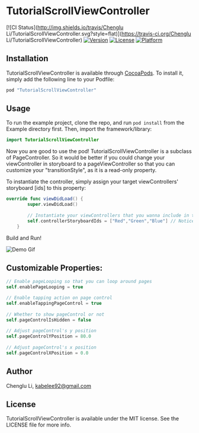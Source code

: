 # TutorialScrollViewController

[![CI Status](http://img.shields.io/travis/Chenglu Li/TutorialScrollViewController.svg?style=flat)](https://travis-ci.org/Chenglu Li/TutorialScrollViewController)
[![Version](https://img.shields.io/cocoapods/v/TutorialScrollViewController.svg?style=flat)](http://cocoapods.org/pods/TutorialScrollViewController)
[![License](https://img.shields.io/cocoapods/l/TutorialScrollViewController.svg?style=flat)](http://cocoapods.org/pods/TutorialScrollViewController)
[![Platform](https://img.shields.io/cocoapods/p/TutorialScrollViewController.svg?style=flat)](http://cocoapods.org/pods/TutorialScrollViewController)

## Installation

TutorialScrollViewController is available through [CocoaPods](http://cocoapods.org). To install
it, simply add the following line to your Podfile:

```ruby
pod "TutorialScrollViewController"
```

## Usage

To run the example project, clone the repo, and run `pod install` from the Example directory first.
Then, import the framework/library:
```swift
import TutorialScrollViewController
```
Now you are good to use the pod! TutorialScrollViewController is a subclass of PageController. So it would be better if you could change your viewController in storyboard to a pageViewController so that you can customize your "transitionStyle", as it is a read-only property.

To instantiate the controller, simply assign your target viewControllers' storyboard [ids] to this property:

```swift
override func viewDidLoad() {
        super.viewDidLoad()
        
        // Instantiate your viewControllers that you wanna include in the pageController
        self.controllerStoryboardIds = ["Red","Green","Blue"] // Notice: it is an array of ids
    }

```
Build and Run!

![Demo Gif](https://cloud.githubusercontent.com/assets/14342440/13856051/69bf22a4-ec41-11e5-8eb8-0211ad1d1f39.gif)

## Customizable Properties:

```swift
// Enable pageLooping so that you can loop around pages
self.enablePageLooping = true

// Enable tapping action on page control
self.enableTappingPageControl = true
        
// Whether to show pageControl or not
self.pageControlIsHidden = false
        
// Adjust pageControl's y position
self.pageControlYPosition = 80.0
        
// Adjust pageControl's x position
self.pageControlXPosition = 0.0
```

## Author

Chenglu Li, kabelee92@gmail.com

## License

TutorialScrollViewController is available under the MIT license. See the LICENSE file for more info.

